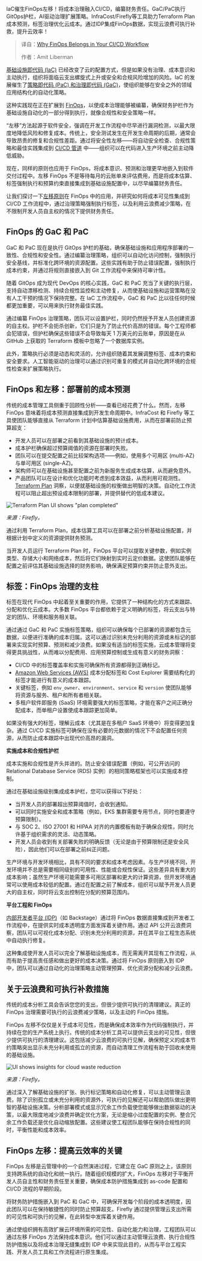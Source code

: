
<!--
title: 为什么FinOps属于你的CI/CD工作流
cover: https://cdn.thenewstack.io/media/2025/03/bb187a6b-shift-left-finops-ci-ci.jpg
summary: IaC催生FinOps左移！将成本治理融入CI/CD，编纂财务责任。GaC/PaC执行GitOps护栏，AI驱动治理扩展策略。InfraCost/Firefly等工具助力Terraform Plan成本预测，标签治理优化云成本。通过IDP集成FinOps数据，实现云浪费可执行补救，提升云效率！
-->

IaC催生FinOps左移！将成本治理融入CI/CD，编纂财务责任。GaC/PaC执行GitOps护栏，AI驱动治理扩展策略。InfraCost/Firefly等工具助力Terraform Plan成本预测，标签治理优化云成本。通过IDP集成FinOps数据，实现云浪费可执行补救，提升云效率！

> 译自：[Why FinOps Belongs in Your CI/CD Workflow](https://thenewstack.io/why-finops-belongs-in-your-ci-cd-workflow/)
> 
> 作者：Amit Liberman

[基础设施即代码 (IaC)](https://thenewstack.io/introduction-to-infrastructure-as-code/) 已经改变了云的配置方式，但是如果没有治理、成本意识和主动执行，组织将面临云支出螺旋式上升或安全和合规风险增加的风险。IaC 的发展催生了[策略即代码 (PaC) 和治理即代码 (GaC)](https://thenewstack.io/for-infrastructure-as-code-ci-cd-can-beat-terraform/)，使组织能够在安全之外的领域应用结构化的自动化策略。

这种实践现在正在扩展到 [FinOps](https://thenewstack.io/finops/)，以使成本治理能够被编纂，确保财务护栏作为基础设施自动化的一部分得到执行，就像合规性和安全策略一样。

“左移”方法起源于软件安全，强调在开发工作流程中尽早进行漏洞检测，以最大限度地降低风险和修复成本。传统上，安全测试发生在开发生命周期的后期，通常会导致昂贵的修复和合规性差距。通过将安全性左移——将自动安全检查、合规性策略和最佳实践集成到 [CI/CD 管道](https://thenewstack.io/ci-cd/) 中——组织可以在代码进入生产环境之前主动降低威胁。

现在，同样的原则也应用于 FinOps，将成本意识、预测和治理更早地嵌入到软件交付过程中。左移 FinOps 不是等待每月的云账单来评估费用，而是将成本估算、标签强制执行和预算约束直接集成到基础设施配置中，以尽早编纂财务责任。

让我们探讨一下[左移原则](https://thenewstack.io/its-time-to-start-shifting-left/)在 FinOps 中的应用，并研究如何将成本可见性集成到 CI/CD 工作流程中，通过治理策略强制执行标签，以及利用云浪费减少策略，在不限制开发人员自主权的情况下提供财务责任。

## FinOps 的 GaC 和 PaC

GaC 和 PaC 现在是执行 GitOps 护栏的基础，确保基础设施和应用程序部署的一致性、合规性和安全性。通过编纂治理策略，组织可以自动化访问控制，强制执行安全基线，并标准化跨环境的资源配置。这些实践有助于防止错误配置，强制执行成本约束，并通过将规则直接嵌入到 Git 工作流程中来保持可审计性。

随着 GitOps 成为现代 DevOps 的核心实践，GaC 和 PaC 充当了关键的执行层，支持自动漂移检测、持续合规性监控和主动修复，从而使基础设施和运营策略在没有人工干预的情况下保持完整。在 IaC 工作流程中，GaC 和 PaC 比以往任何时候都更加重要，可以用来执行财务最佳实践。

通过编纂 FinOps 治理策略，团队可以设置护栏，同时仍然授予开发人员创建资源的自主权。护栏不会扼杀创新，它们只是为了防止代价高昂的错误。每个工程师都会犯错误，但护栏确保这些错误不会导致每天 1 万美元的云账单，原因是在从 GitHub 上获取的 Terraform 模板中忽略了一个数据库实例。

此外，策略执行必须是动态和灵活的，允许组织随着其发展调整标签、成本约束和安全要求。人工智能驱动的治理可以通过识别可重复的模式并自动化跨环境的合规性检查来扩展策略执行。

## FinOps 和左移：部署前的成本预测

传统的成本管理工具侧重于回顾性分析——查看已经花费了什么。然而，左移 FinOps 意味着将成本预测直接集成到开发生命周期中。InfraCost 和 Firefly 等工具使团队能够直接从 Terraform 计划中估算基础设施费用，从而在部署前防止预算超支：

- 开发人员可以在部署之前看到其基础设施的预计成本。
- 成本护栏确保超过预算阈值的资源在部署时失败。
- 团队可以在提交配置之前比较架构选项——例如，使用多个可用区 (multi-AZ) 与单可用区 (single-AZ)。
- 架构师可以在基础设施甚至配置之前为新服务生成成本估算，从而避免意外。
- 产品团队可以在设计和优化功能时考虑到成本效益，从而利用可观测性。
[Terraform Plan](https://developer.hashicorp.com/terraform/tutorials/cli/plan) 洞察，以便就基础设施的权衡做出明智的决策。自动化工作流程可以阻止超出预设成本限制的部署，并提供替代的低成本建议。

![Terraform Plan UI shows "plan completed"](https://cdn.thenewstack.io/media/2025/03/4582e719-terraform-plan.png)

*来源：Firefly。*

通过利用 Terraform Plan，成本估算工具可以在部署之前分析基础设施配置，并根据计划中定义的资源提供财务预测。

当开发人员运行 Terraform Plan 时，FinOps 平台可以提取关键参数，例如实例类型、存储大小和网络成本，然后将它们映射到实时云定价数据。这使团队能够在配置之前评估其基础设施选择的财务影响，确保满足预算约束并防止意外支出。

## 标签：FinOps 治理的支柱

标签在现代 FinOps 中起着至关重要的作用，它提供了一种结构化的方式来跟踪、分配和优化云成本。大多数 FinOps 平台都依赖于定义明确的标签，将云支出与特定的团队、环境和服务相关联。

通过通过 GaC 和 PaC 实施标签策略，组织可以确保每个已部署的资源都包含元数据，以便进行准确的成本归属。这可以通过识别未充分利用的资源或未标记的部署来实现实时预算、预测和减少浪费。如果没有适当的标签实施，云成本管理将变得更具挑战性，从而难以分配费用、应用预算控制或生成有意义的财务洞察：

- CI/CD 中的标签覆盖率和实施可确保所有资源都得到正确标记。
- [Amazon Web Services (AWS)](https://aws.amazon.com/?utm_content=inline+mention) 成本分配标签和 Cost Explorer 需要结构化的标签才能进行有意义的成本跟踪。
- 关键标签，例如 `env_owner`、`environment`、`service` 和 `version` 使团队能够将资源与服务、租户和所有者相关联。
- 多租户软件即服务 (SaaS) 环境需要强大的标签策略，才能在客户之间正确分配成本，而单租户设置使成本跟踪更加简单。

如果没有强大的标签，理解云成本（尤其是在多租户 SaaS 环境中）将变得更加复杂。通过 CI/CD 实施标签可确保在没有必要的元数据的情况下不会配置任何资源，从而防止成本跟踪中出现代价高昂的漏洞。

**实施成本和合规性护栏**

成本实施和合规性是齐头并进的。防止安全错误配置（例如，可公开访问的 Relational Database Service (RDS) 实例）的相同策略框架也可以实施成本控制。

通过在基础设施级别集成成本护栏，您可以获得以下好处：

- 当开发人员的部署超出预算阈值时，会收到通知。
- 可以同时实施安全和成本策略（例如，EKS 集群需要专用节点，同时也要遵守预算限制）。
- 与 SOC 2、ISO 27001 和 HIPAA 对齐的内置模板有助于确保合规性，同时允许基于组织需求的灵活、动态策略。
- 开发人员会收到有关部署失败的明确反馈（无论是由于预算限制还是安全风险），因此他们可以在部署之前纠正问题。

生产环境与开发环境相比，具有不同的要求和成本考虑因素。与生产环境不同，开发环境并不总是需要相同级别的可用性、性能或合规性保证。这些差异具有重大的成本影响；虽然生产环境可能需要多可用区部署和更大的计算资源，但开发环境通常可以使用成本较低的配置。通过在配置之前了解成本，组织可以赋予开发人员更大的自主权，同时将云支出控制在分配的预算范围内。

**平台工程和 FinOps**

[内部开发者平台 (IDP)](https://thenewstack.io/internal-developer-platforms-are-for-devops-too/)（如 Backstage）通过将 FinOps 数据直接集成到开发者工作流程中，在提供实时成本透明度方面发挥着关键作用。通过 API 公开云浪费洞察，团队可以可视化成本分配、识别未充分利用的资源，并在其平台工程生态系统中自动执行修复。

这种集成使开发人员可以完全了解基础设施成本，而无需离开其现有工作流程，从而有助于提高责任感和做出更好的成本决策。通过将 FinOps 原则嵌入到 IDP 中，团队可以通过自动化的治理策略主动管理预算、优化资源分配和减少云浪费。

## 关于云浪费和可执行补救措施

传统的成本分析工具会告诉您您的支出，但很少提供可执行的清理建议。真正的 FinOps 治理需要可执行的云浪费减少策略，以及主动的 FinOps 措施。

FinOps 左移不仅仅是关于成本可见性，而是确保成本效率作为代码强制执行，并持续在您的生产系统上执行。传统的成本分析工具可以提供云支出的可见性，但很少提供可执行的清理建议。这包括减少云浪费的可执行见解，确保预定义的成本节约策略突出显示未充分利用或孤立的资源，而自动清理工作流程有助于回收未使用的基础设施。

![UI shows insights for cloud waste reduction](https://cdn.thenewstack.io/media/2025/03/b33302f9-manage-cloud-waste.png)

*来源：Firefly。*

通过深入了解基础设施的扩张、执行标记策略和自动化修复，可以主动管理云浪费。除了识别孤立或未充分利用的资源外，可执行的见解还可以帮助团队做出更明智的基础设施决策。分析部署模式或显示冗余工作负载使您能够做出数据驱动的决策，以最大限度地减少浪费并确定优化方案，无论是缩小过度配置的实例、整合冗余工作负载还是优化自动缩放配置。这些建议使工程团队能够在保持合规性的同时，平衡性能和成本效率。

## FinOps 左移：提高云效率的关键

FinOps 左移是云管理中的一个自然演进过程，它建立在 GaC 原则之上，该原则支持跨系统的自动化和统一执行。随着组织规模的扩大，FinOps 左移对于平衡开发人员自主性和财务责任至关重要，确保成本防护措施集成到 as-code 配置和 CI/CD 流程的早期阶段。

将财务防护措施嵌入到 PaC 和 GaC 中，可确保开发每个阶段的成本透明度，因此团队可以在保持敏捷性的同时防止预算超支。Firefly 通过提供管理云支出所需的可见性和可执行的见解，在此转型中发挥着关键作用。

通过使组织拥有高效扩展云环境所需的可见性、自动化能力和治理，工程团队可以通过左移 FinOps 方法保持成本意识。他们可以通过主动管理云浪费、执行合规性防护措施以及将成本治理无缝集成到 IDP 中来实现此目的，从而与平台工程实践、开发人员工具和工作流程进行原生集成。